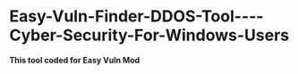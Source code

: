 # Easy-Vuln-Finder-DDOS-Tool----Cyber-Security-For-Windows-Users
**This tool coded for Easy Vuln Mod**
